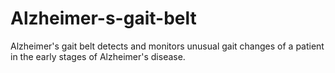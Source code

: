 # Alzheimer-s-gait-belt
Alzheimer's gait belt detects and monitors unusual gait changes of a patient  in the early stages of Alzheimer's disease.

